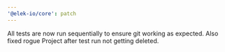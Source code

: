 ```yaml
---
'@elek-io/core': patch
---
```


All tests are now run sequentially to ensure git working as expected. Also fixed rogue Project after test run not getting deleted.
